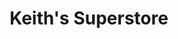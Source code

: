 ---
title: "Keith's Superstore"
url: /hattiesburg/keiths-superstore-west-4th-street/
shop: Lebensmittel
---
